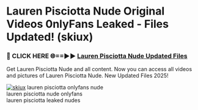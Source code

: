 # Lauren Pisciotta Nude Original Videos 0nlyFans Leaked - Files Updated! (skiux)

<h3>🔴 CLICK HERE 🌐==►► <a href="https://tinyurl.com/yrmya6cz" rel="nofollow">Lauren Pisciotta Nude Updated Files</a></h3>

Get Lauren Pisciotta Nude and all content. Now you can access all videos and pictures of Lauren Pisciotta Nude. New Updated Files 2025!

[![skiux](https://i.imgur.com/FMdXYCs.gif)](https://tinyurl.com/yrmya6cz)
lauren pisciotta onlyfans nude<br>
lauren pisciotta nude onlyfans<br>
lauren pisciotta leaked nudes